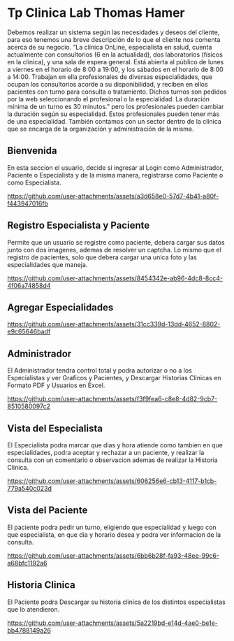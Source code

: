 # Tp Clinica Lab Thomas Hamer

Debemos realizar un sistema según las necesidades y deseos del cliente, para eso tenemos una
breve descripción de lo que el cliente nos comenta acerca de su negocio.
“La clínica OnLine, especialista en salud, cuenta actualmente con consultorios (6 en la actualidad),
dos laboratorios (físicos en la clínica), y una sala de espera general. Está abierta al público de lunes
a viernes en el horario de 8:00 a 19:00, y los sábados en el horario de 8:00 a 14:00.
Trabajan en ella profesionales de diversas especialidades, que ocupan los consultorios acorde a su
disponibilidad, y reciben en ellos pacientes con turno para consulta o tratamiento. Dichos turnos son
pedidos por la web seleccionando el profesional o la especialidad. La duración mínima de un turno
es 30 minutos.” pero los profesionales pueden cambiar la duración según su especialidad. Estos
profesionales pueden tener más de una especialidad.
También contamos con un sector dentro de la clínica que se encarga de la organización
y administración de la misma.

## Bienvenida
En esta seccion el usuario, decide si ingresar al Login como Administrador, Paciente o Especialista y de la misma manera, registrarse como Paciente o como Especialista.

https://github.com/user-attachments/assets/a3d658e0-57d7-4b41-a80f-f443947016fb

## Registro Especialista y Paciente
Permite que un usuario se registre como paciente, debera cargar sus datos junto con dos imagenes, ademas de resolver un captcha.
Lo mismo que el registro de pacientes, solo que debera cargar una unica foto y las especialidades que maneja.

https://github.com/user-attachments/assets/8454342e-ab96-4dc8-8cc4-4f06a74858d4

## Agregar Especialidades

https://github.com/user-attachments/assets/31cc339d-13dd-4652-8802-e9c65646badf

## Administrador
El Administrador tendra control total y podra autorizar o no a los Especialistas y ver Graficos y Pacientes, y Descargar Historias Clinicas en Formato PDF y Usuarios en Excel.

https://github.com/user-attachments/assets/f3f9fea6-c8e8-4d82-9cb7-8510580097c2

## Vista del Especialista
El Especialista podra marcar que dias y hora atiende como tambien en que especialidades, podra aceptar y rechazar a un paciente, y realizar la consulta con un comentario o observacion ademas de realizar la Historia Clinica.

https://github.com/user-attachments/assets/606256e6-cb13-4117-b1cb-779a540c023d

## Vista del Paciente
El paciente podra pedir un turno, eligiendo que especialidad y luego con que especialista, en que dia y horario desea y podra ver informacion de la consulta.

https://github.com/user-attachments/assets/6bb6b28f-fa93-48ee-99c6-a68bfc1192a6

## Historia Clinica
El Paciente podra Descargar su historia clinica de los distintos especialistas que lo atendieron.

https://github.com/user-attachments/assets/5a2219bd-e14d-4ae0-be1e-bb4788149a26


